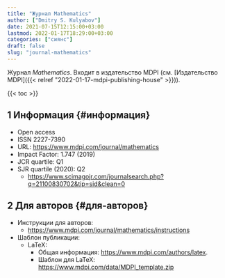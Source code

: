 ```yaml
---
title: "Журнал Mathematics"
author: ["Dmitry S. Kulyabov"]
date: 2021-07-15T12:15:00+03:00
lastmod: 2022-01-17T18:29:00+03:00
categories: ["сиянс"]
draft: false
slug: "journal-mathematics"
---
```


Журнал _Mathematics_. Входит в издательство MDPI (см. [Издательство MDPI]({{< relref "2022-01-17-mdpi-publishing-house" >}})).

<!--more-->

{{< toc >}}


## <span class="section-num">1</span> Информация {#информация}

-   Open access
-   ISSN 2227-7390
-   URL: <https://www.mdpi.com/journal/mathematics>
-   Impact Factor: 1.747 (2019)
-   JCR quartile: Q1
-   SJR quartile (2020): Q2
    -   <https://www.scimagojr.com/journalsearch.php?q=21100830702&tip=sid&clean=0>


## <span class="section-num">2</span> Для авторов {#для-авторов}

-   Инструкции для авторов:
    -   <https://www.mdpi.com/journal/mathematics/instructions>
-   Шаблон публикации:
    -   LaTeX:
        -   Общая информация: <https://www.mdpi.com/authors/latex>.
        -   Шаблон для LaTeX: <https://www.mdpi.com/data/MDPI_template.zip>
